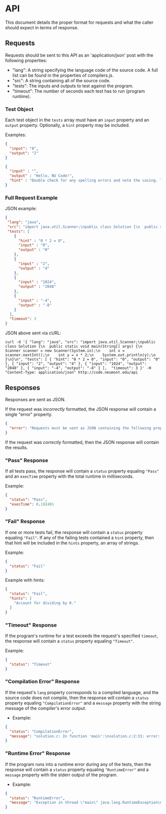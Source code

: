 # API

This document details the proper format for requests and what the caller should expect in terms of
response.

## Requests

Requests should be sent to this API as an 'application/json' post with the following properties:
- "lang": A string specifying the language code of the source code. A full list can be found in
  the properties of compilers.js.
- "src": A string containing all of the source code.
- "tests": The inputs and outputs to test against the program.
- "timeout": The number of seconds each test has to run (program runtime).

### Test Object

Each test object in the `tests` array must have an `input` property and an `output` property.
Optionally, a `hint` property may be included.

Examples:

```json
{
  "input": "0",
  "output": "2"
}
```

```json
{
  "input" : "",
  "output" : "Hello, NU Code!",
  "hint" : "Double check for any spelling errors and note the casing. The string should read \"Hello, NU Code!\" exactly."
}
```

### Full Request Example

JSON example:

```json
{
 "lang": "java",
 "src": "import java.util.Scanner;\npublic class Solution {\n  public static void main(String[] args) {\n    Scanner scanner = new Scanner(System.in);\n    int x = scanner.nextInt();\n    int y = x * 2;\n    System.out.println(y);\n  }\n}\n",
 "tests": [
    {
      "hint" : "0 * 2 = 0",
      "input" : "0",
      "output" : "0"
    },
    {
      "input" : "2",
      "output" : "4"
    },
    {
      "input" : "1024",
      "output" : "2048"
    },
    {
      "input" : "-4",
      "output" : "-8"
    }
  ],
  "timeout": 3
}
```

JSON above sent via cURL:

`curl -d '{ "lang": "java", "src": "import java.util.Scanner;\npublic class Solution {\n  public static void main(String[] args) {\n    Scanner scanner = new Scanner(System.in);\n    int x = scanner.nextInt();\n    int y = x * 2;\n    System.out.println(y);\n  }\n}\n", "tests": [ { "hint": "0 * 2 = 0", "input": "0", "output": "0" }, { "input": "2", "output": "4" }, { "input": "1024", "output": "2048" }, { "input": "-4", "output": "-8" } ],  "timeout": 3 }' -H "Content-Type: application/json" http://code.neumont.edu/api`

## Responses

Responses are sent as JSON.

If the request was _incorrectly_ formatted, the JSON response will contain a single "error"
property.

```json
{
  "error": "Requests must be sent as JSON containing the following properties: \"lang\", \"src\", \"timeout\", and \"tests\"."
}
```

If the request was _correctly_ formatted, then the JSON response will contain the results.

### "Pass" Response

If all tests pass, the response will contain a `status` property equaling `"Pass"` and an `execTime`
property with the total runtime in milliseconds.

Example:

```json
{
  "status": "Pass",
  "execTime": 0.192401
}
```

### "Fail" Response

If one or more tests fail, the response will contain a `status` property equaling `"Fail"`. If any
of the failing tests contained a `hint` property, then that hint will be included in the `hints`
property, an array of strings.

Example:

```json
{
  "status": "Fail"
}
```

Example with hints:

```json
{
  "status": "Fail",
  "hints": [
    "Account for dividing by 0."
  ]
}
```

### "Timeout" Response

If the program's runtime for a test exceeds the request's specified `timeout`, the response will
contain a `status` property equaling `"Timeout"`.

Example:

```json
{
  "status": "Timeout"
}
```

### "Compilation Error" Response

If the request's `lang` property corresponds to a compiled language, and the source code does not
compile, then the response will contain a `status` property equaling `"CompilationError"` and a
`message` property with the string message of the compiler's error output.

- Example:

```json
{
  "status": "CompilationError",
  "message": "solution.c: In function 'main':\nsolution.c:2:31: error: expected ';' before '}' token\n int main() { printf(\"233168\") }\n                               ^\n"
}
```

### "Runtime Error" Response

If the program runs into a runtime error during any of the tests, then the response will contain a
`status` property equaling `"RuntimeError"` and a `message` property with the stderr output of the
program.

- Example:

```json
{
  "status": "RuntimeError",
  "message": "Exception in thread \"main\" java.lang.RuntimeException\n	at Solution.main(Solution.java:3)"
}
```

